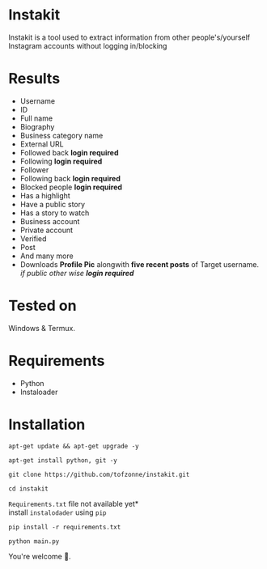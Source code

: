 # Instakit
Instakit is a tool used to extract information from other people's/yourself Instagram accounts without logging in/blocking

# Results
* Username
* ID
* Full name
* Biography
* Business category name
* External URL
* Followed back **login required**
* Following **login required**
* Follower
* Following back **login required**
* Blocked people **login required**
* Has a highlight
* Have a public story
* Has a story to watch
* Business account
* Private account
* Verified
* Post
* And many more
* Downloads **Profile Pic** alongwith **five recent posts** of Target username. *if public other wise **login required***
# Tested on
Windows & Termux.
# Requirements
- Python
- Instaloader
# Installation
```
apt-get update && apt-get upgrade -y
```
```
apt-get install python, git -y
```
```
git clone https://github.com/tofzonne/instakit.git
```

```
cd instakit
```
`Requirements.txt` file not available yet*<br>
install `instalodader` using `pip`
```
pip install -r requirements.txt
```
```
python main.py
```
You're welcome 🤗.
